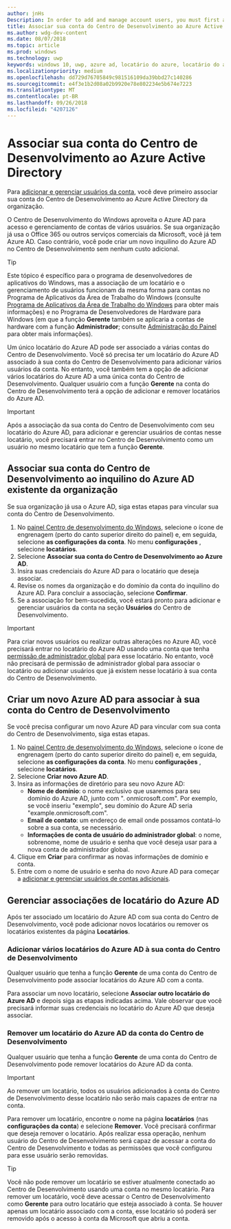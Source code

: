 ```yaml
---
author: jnHs
Description: In order to add and manage account users, you must first associate your Dev Center account with your organization's Azure Active Directory.
title: Associar sua conta do Centro de Desenvolvimento ao Azure Active Directory
ms.author: wdg-dev-content
ms.date: 08/07/2018
ms.topic: article
ms.prod: windows
ms.technology: uwp
keywords: windows 10, uwp, azure ad, locatário do azure, locatário do aad, locatário do azure ad, gerenciamento de locatário, locatários
ms.localizationpriority: medium
ms.openlocfilehash: dd729d76705849c981516109da39bbd27c140286
ms.sourcegitcommit: e4f3e1b2d08a02b9920e78e802234e5b674e7223
ms.translationtype: MT
ms.contentlocale: pt-BR
ms.lasthandoff: 09/26/2018
ms.locfileid: "4207126"
---
```

# <a name="associate-azure-active-directory-with-your-dev-center-account"></a>Associar sua conta do Centro de Desenvolvimento ao Azure Active Directory

Para [adicionar e gerenciar usuários da conta](add-users-groups-and-azure-ad-applications.md), você deve primeiro associar sua conta do Centro de Desenvolvimento ao Azure Active Directory da organização. 

O Centro de Desenvolvimento do Windows aproveita o Azure AD para acesso e gerenciamento de contas de vários usuários. Se sua organização já usa o Office 365 ou outros serviços comerciais da Microsoft, você já tem Azure AD. Caso contrário, você pode criar um novo inquilino do Azure AD no Centro de Desenvolvimento sem nenhum custo adicional.

> [!TIP]
> Este tópico é específico para o programa de desenvolvedores de aplicativos do Windows, mas a associação de um locatário e o gerenciamento de usuários funcionam da mesma forma para contas no Programa de Aplicativos da Área de Trabalho do Windows (consulte [Programa de Aplicativos da Área de Trabalho do Windows](https://docs.microsoft.com/windows/desktop/appxpkg/windows-desktop-application-program#add-and-manage-account-users) para obter mais informações) e no Programa de Desenvolvedores de Hardware para Windows (em que a função **Gerente** também se aplicaria a contas de hardware com a função **Administrador**; consulte [Administração do Painel](https://docs.microsoft.com/windows-hardware/drivers/dashboard/dashboard-administration) para obter mais informações).

Um único locatário do Azure AD pode ser associado a várias contas do Centro de Desenvolvimento. Você só precisa ter um locatário do Azure AD associado à sua conta do Centro de Desenvolvimento para adicionar vários usuários da conta. No entanto, você também tem a opção de adicionar vários locatários do Azure AD a uma única conta do Centro de Desenvolvimento. Qualquer usuário com a função **Gerente** na conta do Centro de Desenvolvimento terá a opção de adicionar e remover locatários do Azure AD.

> [!IMPORTANT]
> Após a associação da sua conta do Centro de Desenvolvimento com seu locatário do Azure AD, para adicionar e gerenciar usuários de contas nesse locatário, você precisará entrar no Centro de Desenvolvimento como um usuário no mesmo locatário que tem a função **Gerente**.


## <a name="associate-your-dev-center-account-with-your-organizations-existing-azure-ad-tenant"></a>Associar sua conta do Centro de Desenvolvimento ao inquilino do Azure AD existente da organização

Se sua organização já usa o Azure AD, siga estas etapas para vincular sua conta do Centro de Desenvolvimento.

1.  No [painel Centro de desenvolvimento do Windows](https://partner.microsoft.com/dashboard), selecione o ícone de engrenagem (perto do canto superior direito do painel) e, em seguida, selecione **as configurações da conta**. No menu **configurações** , selecione **locatários**.
2.  Selecione **Associar sua conta do Centro de Desenvolvimento ao Azure AD**.
3.  Insira suas credenciais do Azure AD para o locatário que deseja associar.
4.  Revise os nomes da organização e do domínio da conta do inquilino do Azure AD. Para concluir a associação, selecione **Confirmar**.
5.  Se a associação for bem-sucedida, você estará pronto para adicionar e gerenciar usuários da conta na seção **Usuários** do Centro de Desenvolvimento.

> [!IMPORTANT]
> Para criar novos usuários ou realizar outras alterações no Azure AD, você precisará entrar no locatário do Azure AD usando uma conta que tenha [permissão de administrador global](https://docs.microsoft.com/azure/active-directory/users-groups-roles/directory-assign-admin-roles) para esse locatário. No entanto, você não precisará de permissão de administrador global para associar o locatário ou adicionar usuários que já existem nesse locatário à sua conta do Centro de Desenvolvimento.


## <a name="create-a-brand-new-azure-ad-to-associate-with-your-dev-center-account"></a>Criar um novo Azure AD para associar à sua conta do Centro de Desenvolvimento

Se você precisa configurar um novo Azure AD para vincular com sua conta do Centro de Desenvolvimento, siga estas etapas.

1.  No [painel Centro de desenvolvimento do Windows](https://partner.microsoft.com/dashboard), selecione o ícone de engrenagem (perto do canto superior direito do painel) e, em seguida, selecione **as configurações da conta**. No menu **configurações** , selecione **locatários**.
2.  Selecione **Criar novo Azure AD**.
3.  Insira as informações de diretório para seu novo Azure AD:
    - **Nome de domínio**: o nome exclusivo que usaremos para seu domínio do Azure AD, junto com ". onmicrosoft.com". Por exemplo, se você inseriu "exemplo", seu domínio do Azure AD seria "example.onmicrosoft.com".
    - **Email de contato**: um endereço de email onde possamos contatá-lo sobre a sua conta, se necessário.
    - **Informações de conta de usuário do administrador global**: o nome, sobrenome, nome de usuário e senha que você deseja usar para a nova conta de administrador global.
4.  Clique em **Criar** para confirmar as novas informações de domínio e conta.
5.  Entre com o nome de usuário e senha do novo Azure AD para começar a [adicionar e gerenciar usuários de contas adicionais](add-users-groups-and-azure-ad-applications.md).


## <a name="manage-azure-ad-tenant-associations"></a>Gerenciar associações de locatário do Azure AD

Após ter associado um locatário do Azure AD com sua conta do Centro de Desenvolvimento, você pode adicionar novos locatários ou remover os locatários existentes da página **Locatários**.


### <a name="add-multiple-azure-ad-tenants-to-your-dev-center-account"></a>Adicionar vários locatários do Azure AD à sua conta do Centro de Desenvolvimento

Qualquer usuário que tenha a função **Gerente** de uma conta do Centro de Desenvolvimento pode associar locatários do Azure AD com a conta.

Para associar um novo locatário, selecione **Associar outro locatário do Azure AD** e depois siga as etapas indicadas acima. Vale observar que você precisará informar suas credenciais no locatário do Azure AD que deseja associar.


### <a name="remove-an-azure-ad-tenant-from-your-dev-center-account"></a>Remover um locatário do Azure AD da conta do Centro de Desenvolvimento

Qualquer usuário que tenha a função **Gerente** de uma conta do Centro de Desenvolvimento pode remover locatários do Azure AD da conta.

> [!IMPORTANT]
> Ao remover um locatário, todos os usuários adicionados à conta do Centro de Desenvolvimento desse locatário não serão mais capazes de entrar na conta. 

Para remover um locatário, encontre o nome na página **locatários** (nas **configurações da conta**) e selecione **Remover**. Você precisará confirmar que deseja remover o locatário. Após realizar essa operação, nenhum usuário do Centro de Desenvolvimento será capaz de acessar a conta do Centro de Desenvolvimento e todas as permissões que você configurou para esse usuário serão removidas.

> [!TIP]
> Você não pode remover um locatário se estiver atualmente conectado ao Centro de Desenvolvimento usando uma conta no mesmo locatário. Para remover um locatário, você deve acessar o Centro de Desenvolvimento como **Gerente** para outro locatário que esteja associado à conta. Se houver apenas um locatário associado com a conta, esse locatário só poderá ser removido após o acesso à conta da Microsoft que abriu a conta.


